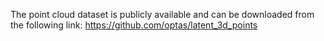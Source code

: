 The point cloud dataset is publicly available and can be downloaded from the following link: https://github.com/optas/latent_3d_points
